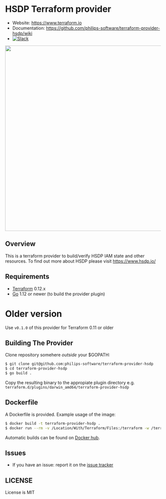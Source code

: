 # HSDP Terraform provider

- Website: https://www.terraform.io
- Documentation: https://github.com/philips-software/terraform-provider-hsdp/wiki
- [![Slack](https://philips-software-slackin.now.sh/badge.svg)](https://philips-software-slackin.now.sh)

<img src="https://cdn.rawgit.com/hashicorp/terraform-website/master/content/source/assets/images/logo-hashicorp.svg" width="600px">

## Overview

This is a terraform provider to build/verify HSDP IAM state and other resources.
To find out more about HSDP please visit https://www.hsdp.io/

## Requirements

-	[Terraform](https://www.terraform.io/downloads.html) 0.12.x
-	[Go](https://golang.org/doc/install) 1.12 or newer (to build the provider plugin)

# Older version

Use `v0.1.0` of this provider for Terraform 0.11 or older

## Building The Provider

Clone repository somehere *outside* your $GOPATH:

```sh
$ git clone git@github.com:philips-software/terraform-provider-hsdp
$ cd terraform-provider-hsdp
$ go build .
```

Copy the resulting binary to the appropiate plugin directory e.g. `terraform.d/plugins/darwin_amd64/terraform-provider-hsdp`


## Dockerfile

A Dockerfile is provided. Example usage of the image:

```sh
$ docker build -t terraform-provider-hsdp .
$ docker run --rm -v /Location/With/Terraform/Files:/terraform -w /terraform -it terraform-provider-hsdp init
```

Automatic builds can be found on [Docker hub](https://hub.docker.com/r/philipssoftware/terraform-provider-hsdp/).

## Issues

- If you have an issue: report it on the [issue tracker](https://github.com/philips-software/terraform-provider-hsdp/issues)

## LICENSE

License is MIT
